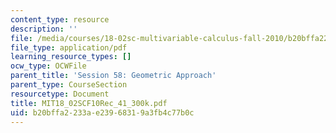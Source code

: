 ```yaml
---
content_type: resource
description: ''
file: /media/courses/18-02sc-multivariable-calculus-fall-2010/b20bffa2233ae23968319a3fb4c77b0c_MIT18_02SCF10Rec_41_300k.pdf
file_type: application/pdf
learning_resource_types: []
ocw_type: OCWFile
parent_title: 'Session 58: Geometric Approach'
parent_type: CourseSection
resourcetype: Document
title: MIT18_02SCF10Rec_41_300k.pdf
uid: b20bffa2-233a-e239-6831-9a3fb4c77b0c
---
```

